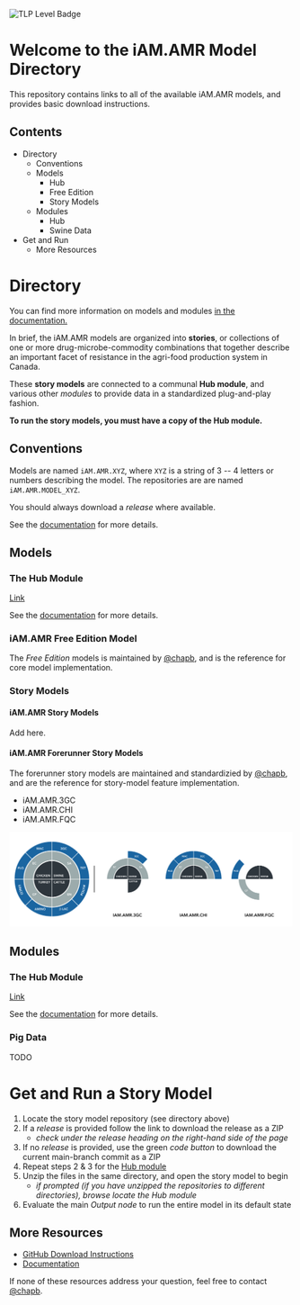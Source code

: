 ![TLP Level Badge](https://img.shields.io/badge/TLP-WHITE-white)

# Welcome to the iAM.AMR Model Directory

This repository contains links to all of the available iAM.AMR models, and provides basic download instructions.

## Contents

- Directory
  - Conventions
  - Models
    - Hub
    - Free Edition
    - Story Models
  - Modules
    - Hub
    - Swine Data
- Get and Run
  - More Resources



# Directory

You can find more information on models and modules [in the documentation.](https://goto.iam.amr.pub/docs_model_framework)

In brief, the iAM.AMR models are organized into **stories**, or collections of one or more drug-microbe-commodity combinations that together describe an important facet of resistance in the agri-food production system in Canada.

These **story models** are connected to a communal **Hub module**, and various other *modules* to provide data in a standardized plug-and-play fashion.

**To run the story models, you must have a copy of the Hub module.**


## Conventions

Models are named `iAM.AMR.XYZ`, where `XYZ` is a string of 3 -- 4 letters or numbers describing the model. The repositories are are named `iAM.AMR.MODEL_XYZ`.

You should always download a *release* where available.

See the [documentation](https://goto.iam.amr.pub/docs_model_framework) for more details.


## Models

### The Hub Module

[Link](https://goto.iam.amr.pub/repo-hub)

See the [documentation](https://goto.iam.amr.pub/docs_model_framework) for more details.


### iAM.AMR Free Edition Model

The *Free Edition* models is maintained by [@chapb](https://goto.amr.pub/chapb), and is the reference for core model implementation. 


### Story Models

#### iAM.AMR Story Models

Add here.


#### iAM.AMR Forerunner Story Models

The forerunner story models are maintained and standardizied by [@chapb](https://goto.amr.pub/chapb), and are the reference for story-model feature implementation. 

- iAM.AMR.3GC
- iAM.AMR.CHI
- iAM.AMR.FQC


![Model Status](assets/model_status.png)





## Modules

### The Hub Module

[Link](https://goto.iam.amr.pub/repo-hub)

See the [documentation](https://goto.iam.amr.pub/docs_model_framework) for more details.


### Pig Data

TODO





# Get and Run a Story Model

1. Locate the story model repository (see directory above) 
1. If a *release* is provided follow the link to download the release as a ZIP
   - *check under the *release* heading on the right-hand side of the page* 
1. If no *release* is provided, use the green *code button* to download the current main-branch commit as a ZIP
1. Repeat steps 2 & 3 for the [Hub module](https://goto.iam.amr.pub/repo-hub)
1. Unzip the files in the same directory, and open the story model to begin
   - *if prompted (if you have unzipped the repositories to different directories), browse locate the Hub module*
1. Evaluate the main *Output node* to run the entire model in its default state


## More Resources

- [GitHub Download Instructions](https://goto.iam.amr.pub/gh-start-here-github)
- [Documentation](https://goto.iam.amr.pub/docs)

If none of these resources address your question, feel free to contact [@chapb](https://goto.amr.pub/chapb).

